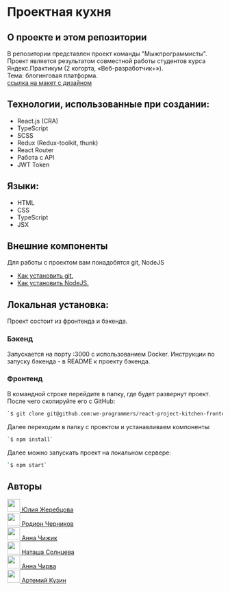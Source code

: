 # Проектная кухня
## О проекте и этом репозитории
В репозитории представлен проект команды "Мыжпрограммисты". <br />
Проект является результатом совместной работы студентов курса Яндекс.Практикум (2 когорта, «Веб-разработчик+»). <br />
Тема: блогинговая платформа.<br />
[ссылка на макет с дизайном](https://www.figma.com/file/4wPCpzg3Ee8yxsDlq5FVUs/%D0%9A%D0%BE%D0%B3%D0%B4%D0%B0-%D0%B2%D1%8B%D1%80%D0%B0%D1%81%D1%82%D1%83_external_link?node-id=185%3A2660)

## Технологии, использованные при создании:

- React.js (CRA)
- TypeScript
- SCSS
- Redux (Redux-toolkit, thunk)
- React Router
- Работа с API
- JWT Token

## Языки:

- HTML
- CSS
- TypeScript
- JSX

## Внешние компоненты

Для работы с проектом вам понадобятся git, NodeJS

- [Как установить git.](https://git-scm.com/book/en/v2/Getting-Started-Installing-Git)
- [Как установить NodeJS.](https://nodejs.org/en/download/package-manager/)

## Локальная установка:

Проект состоит из фронтенда и бэкенда.
### Бэкенд
Запускается на порту :3000 с использованием Docker. Инструкции по запуску бэкенда - в README к проекту бэкенда.

### Фронтенд
В командной строке перейдите в папку, где будет развернут проект. После чего скопируйте его с GitHub:
```sh
`$ git clone git@github.com:we-programmers/react-project-kitchen-frontend.git`
```

Далее переходим в папку с проектом и устанавливаем компоненты:
```sh
`$ npm install`
```

Далее можно запускать проект на локальном сервере:
```sh
`$ npm start`
```

## Авторы

[<img src="https://images.weserv.nl/?url=avatars.githubusercontent.com/u/54125299?v=4&h=200&w=200&fit=cover&mask=circle&maxage=7d" width="30" /> Юлия Жеребцова](https://github.com/yuliazherebtsova)
</br>
[<img src="https://images.weserv.nl/?url=avatars.githubusercontent.com/u/84858680?v=4&h=200&w=200&fit=cover&mask=circle&maxage=7d" width="30" /> Родион Черников](https://github.com/RoChernikov)
</br>
[<img src="https://images.weserv.nl/?url=avatars.githubusercontent.com/u/53980712?v=4&h=200&w=200&fit=cover&mask=circle&maxage=7d" width="30" /> Анна Чижик](https://github.com/Frantsuzova)
</br>
[<img src="https://images.weserv.nl/?url=avatars.githubusercontent.com/u/84683371?v=4&h=200&w=200&fit=cover&mask=circle&maxage=7d" width="30" /> Наташа Солнцева](https://github.com/NatashaSolntseva)
</br>
[<img src="https://images.weserv.nl/?url=avatars.githubusercontent.com/u/32542731?v=4&h=200&w=200&fit=cover&mask=circle&maxage=7d" width="30" /> Анна Чирва](https://github.com/Leprecocoa)
</br>
[<img src="https://images.weserv.nl/?url=avatars.githubusercontent.com/u/69850801?v=4&h=200&w=200&fit=cover&mask=circle&maxage=7d" width="30" /> Артемий Кузин](https://github.com/kuzinartemiy)
